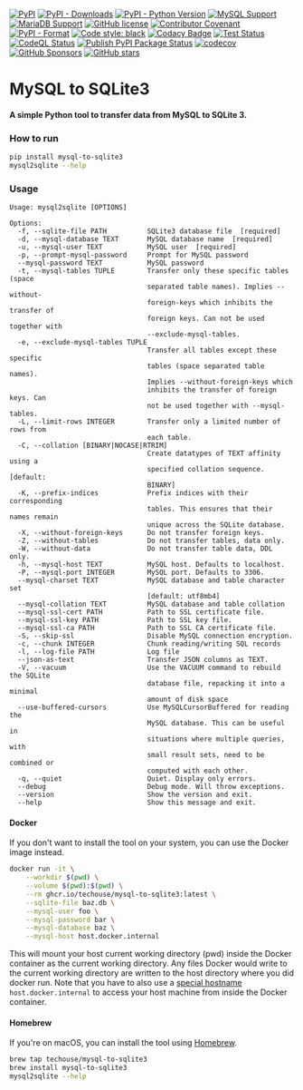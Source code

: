 [![PyPI](https://img.shields.io/pypi/v/mysql-to-sqlite3)](https://pypi.org/project/mysql-to-sqlite3/)
[![PyPI - Downloads](https://img.shields.io/pypi/dm/mysql-to-sqlite3)](https://pypistats.org/packages/mysql-to-sqlite3)
[![PyPI - Python Version](https://img.shields.io/pypi/pyversions/mysql-to-sqlite3)](https://pypi.org/project/mysql-to-sqlite3/)
[![MySQL Support](https://img.shields.io/static/v1?label=MySQL&message=5.5+|+5.6+|+5.7+|+8.0+|+8.4&color=2b5d80)](https://img.shields.io/static/v1?label=MySQL&message=5.5+|+5.6+|+5.7+|+8.0+|+8.4&color=2b5d80)
[![MariaDB Support](https://img.shields.io/static/v1?label=MariaDB&message=5.5+|+10.0+|+10.1+|+10.2+|+10.3+|+10.4+|+10.5+|+10.6|+10.11+|+11.4&color=C0765A)](https://img.shields.io/static/v1?label=MariaDB&message=5.5|+10.0+|+10.1+|+10.2+|+10.3+|+10.4+|+10.5|+11.4&color=C0765A)
[![GitHub license](https://img.shields.io/github/license/techouse/mysql-to-sqlite3)](https://github.com/techouse/mysql-to-sqlite3/blob/master/LICENSE)
[![Contributor Covenant](https://img.shields.io/badge/Contributor%20Covenant-2.1-4baaaa.svg)](CODE-OF-CONDUCT.md)
[![PyPI - Format](https://img.shields.io/pypi/format/mysql-to-sqlite3)](https://pypi.org/project/sqlite3-to-mysql/)
[![Code style: black](https://img.shields.io/badge/code%20style-black-000000.svg)](https://github.com/ambv/black)
[![Codacy Badge](https://api.codacy.com/project/badge/Grade/64aae8e9599746d58d277852b35cc2bd)](https://www.codacy.com/manual/techouse/mysql-to-sqlite3?utm_source=github.com&amp;utm_medium=referral&amp;utm_content=techouse/mysql-to-sqlite3&amp;utm_campaign=Badge_Grade)
[![Test Status](https://github.com/techouse/mysql-to-sqlite3/actions/workflows/test.yml/badge.svg)](https://github.com/techouse/mysql-to-sqlite3/actions/workflows/test.yml)
[![CodeQL Status](https://github.com/techouse/mysql-to-sqlite3/actions/workflows/codeql-analysis.yml/badge.svg)](https://github.com/techouse/mysql-to-sqlite3/actions/workflows/codeql-analysis.yml)
[![Publish PyPI Package Status](https://github.com/techouse/mysql-to-sqlite3/actions/workflows/publish.yml/badge.svg)](https://github.com/techouse/mysql-to-sqlite3/actions/workflows/publish.yml)
[![codecov](https://codecov.io/gh/techouse/mysql-to-sqlite3/branch/master/graph/badge.svg)](https://codecov.io/gh/techouse/mysql-to-sqlite3)
[![GitHub Sponsors](https://img.shields.io/github/sponsors/techouse)](https://github.com/sponsors/techouse)
[![GitHub stars](https://img.shields.io/github/stars/techouse/mysql-to-sqlite3.svg?style=social&label=Star&maxAge=2592000)](https://github.com/techouse/mysql-to-sqlite3/stargazers)

# MySQL to SQLite3

#### A simple Python tool to transfer data from MySQL to SQLite 3.

### How to run

```bash
pip install mysql-to-sqlite3
mysql2sqlite --help
```

### Usage

```
Usage: mysql2sqlite [OPTIONS]

Options:
  -f, --sqlite-file PATH          SQLite3 database file  [required]
  -d, --mysql-database TEXT       MySQL database name  [required]
  -u, --mysql-user TEXT           MySQL user  [required]
  -p, --prompt-mysql-password     Prompt for MySQL password
  --mysql-password TEXT           MySQL password
  -t, --mysql-tables TUPLE        Transfer only these specific tables (space
                                  separated table names). Implies --without-
                                  foreign-keys which inhibits the transfer of
                                  foreign keys. Can not be used together with
                                  --exclude-mysql-tables.
  -e, --exclude-mysql-tables TUPLE
                                  Transfer all tables except these specific
                                  tables (space separated table names).
                                  Implies --without-foreign-keys which
                                  inhibits the transfer of foreign keys. Can
                                  not be used together with --mysql-tables.
  -L, --limit-rows INTEGER        Transfer only a limited number of rows from
                                  each table.
  -C, --collation [BINARY|NOCASE|RTRIM]
                                  Create datatypes of TEXT affinity using a
                                  specified collation sequence.  [default:
                                  BINARY]
  -K, --prefix-indices            Prefix indices with their corresponding
                                  tables. This ensures that their names remain
                                  unique across the SQLite database.
  -X, --without-foreign-keys      Do not transfer foreign keys.
  -Z, --without-tables            Do not transfer tables, data only.
  -W, --without-data              Do not transfer table data, DDL only.
  -h, --mysql-host TEXT           MySQL host. Defaults to localhost.
  -P, --mysql-port INTEGER        MySQL port. Defaults to 3306.
  --mysql-charset TEXT            MySQL database and table character set
                                  [default: utf8mb4]
  --mysql-collation TEXT          MySQL database and table collation
  --mysql-ssl-cert PATH           Path to SSL certificate file.
  --mysql-ssl-key PATH            Path to SSL key file.
  --mysql-ssl-ca PATH             Path to SSL CA certificate file.
  -S, --skip-ssl                  Disable MySQL connection encryption.
  -c, --chunk INTEGER             Chunk reading/writing SQL records
  -l, --log-file PATH             Log file
  --json-as-text                  Transfer JSON columns as TEXT.
  -V, --vacuum                    Use the VACUUM command to rebuild the SQLite
                                  database file, repacking it into a minimal
                                  amount of disk space
  --use-buffered-cursors          Use MySQLCursorBuffered for reading the
                                  MySQL database. This can be useful in
                                  situations where multiple queries, with
                                  small result sets, need to be combined or
                                  computed with each other.
  -q, --quiet                     Quiet. Display only errors.
  --debug                         Debug mode. Will throw exceptions.
  --version                       Show the version and exit.
  --help                          Show this message and exit.
```

#### Docker

If you don't want to install the tool on your system, you can use the Docker image instead.

```bash
docker run -it \
    --workdir $(pwd) \
    --volume $(pwd):$(pwd) \
    --rm ghcr.io/techouse/mysql-to-sqlite3:latest \
    --sqlite-file baz.db \
    --mysql-user foo \
    --mysql-password bar \
    --mysql-database baz \
    --mysql-host host.docker.internal
```

This will mount your host current working directory (pwd) inside the Docker container as the current working directory.
Any files Docker would write to the current working directory are written to the host directory where you did docker
run. Note that you have to also use a
[special hostname](https://docs.docker.com/desktop/networking/#use-cases-and-workarounds-for-all-platforms) `host.docker.internal`
to access your host machine from inside the Docker container.

#### Homebrew

If you're on macOS, you can install the tool using [Homebrew](https://brew.sh/).

```bash
brew tap techouse/mysql-to-sqlite3
brew install mysql-to-sqlite3
mysql2sqlite --help
```
